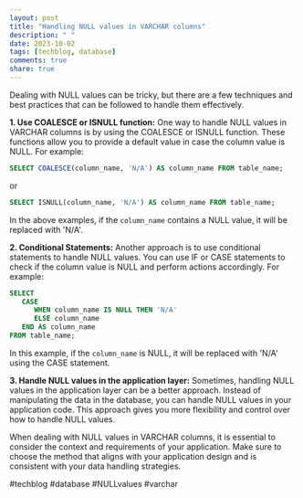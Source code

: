 ```yaml
---
layout: post
title: "Handling NULL values in VARCHAR columns"
description: " "
date: 2023-10-02
tags: [techblog, database]
comments: true
share: true
---
```


Dealing with NULL values can be tricky, but there are a few techniques and best practices that can be followed to handle them effectively.

**1. Use COALESCE or ISNULL function:**
One way to handle NULL values in VARCHAR columns is by using the COALESCE or ISNULL function. These functions allow you to provide a default value in case the column value is NULL. For example:

```sql
SELECT COALESCE(column_name, 'N/A') AS column_name FROM table_name;
```
or
```sql
SELECT ISNULL(column_name, 'N/A') AS column_name FROM table_name;
```

In the above examples, if the `column_name` contains a NULL value, it will be replaced with 'N/A'.

**2. Conditional Statements:**
Another approach is to use conditional statements to handle NULL values. You can use IF or CASE statements to check if the column value is NULL and perform actions accordingly. For example:

```sql
SELECT 
   CASE 
      WHEN column_name IS NULL THEN 'N/A'
      ELSE column_name
   END AS column_name
FROM table_name;
```
In this example, if the `column_name` is NULL, it will be replaced with 'N/A' using the CASE statement.

**3. Handle NULL values in the application layer:**
Sometimes, handling NULL values in the application layer can be a better approach. Instead of manipulating the data in the database, you can handle NULL values in your application code. This approach gives you more flexibility and control over how to handle NULL values.

When dealing with NULL values in VARCHAR columns, it is essential to consider the context and requirements of your application. Make sure to choose the method that aligns with your application design and is consistent with your data handling strategies.

#techblog #database #NULLvalues #varchar